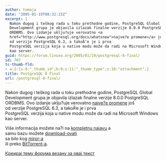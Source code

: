 ```yaml
---
author: tomaja
date: "2005-01-19T08:32:15Z"
excerpt: |
  Nakon dugog i teškog rada u toku prethodne godine, PostgreSQL Global
  Development grupa je objavila izlazak finalne verzije 8.0.0 PostgreSQL
  ORDBMS. Ovo izdanje uklju?uje verovatno <a
  href="http://www.postgresql.org/docs/whatsnew">najve?e promene</a> još
  od verzije PostgreSQL 6.3, a takoÄ‘e je i prva
  PostgreSQL verzija koja u native modu može da radi na Microsoft Windows
  kao server.
guid: https://forum.linuxo.org/2005/01/19/postgresql-8-final/
id: 707
tc-thumb-fld:
- a:2:{s:9:"_thumb_id";b:0;s:11:"_thumb_type";s:10:"attachment";}
title: PostgreSQL 8 Final
url: /postgresql-8-final/
---
```

Nakon dugog i teškog rada u toku prethodne godine, PostgreSQL Global  
Development grupa je objavila izlazak finalne verzije 8.0.0 PostgreSQL  
ORDBMS. Ovo izdanje uklju?uje verovatno [najve?e promene](http://www.postgresql.org/docs/whatsnew) još  
od verzije PostgreSQL 6.3, a takoÄ‘e je i prva  
PostgreSQL verzija koja u native modu može da radi na Microsoft Windows  
kao server.<!--break-->

Više informacija možete na?i na [kompletnu najavu](http://www.postgresql.org/about/news.277) a  
samu bazu možete [download-ovati](http://www.postgresql.org/download/)  
sa bilo kog [miror-a](http://wwwmaster.postgresql.org/download/mirrors-ftp)  
ili preko [BitTorrent-a](http://www.postgresql.org/download/bittorrent).

[Креирај тему форума везану за овај текст](https://linuxo.org/nova-tema-na-forumu/?se_pid=707)